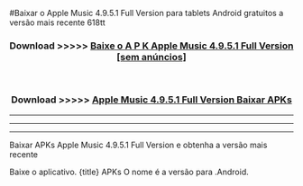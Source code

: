 #Baixar o Apple Music 4.9.5.1 Full Version   para tablets Android gratuitos a versão mais recente 618tt


<div align="center">
<h3>Download >>>>> <a href="https://pt-web.web.app/?pt= Apple Music 4.9.5.1 Full Version ">Baixe o A P K Apple Music 4.9.5.1 Full Version  [sem anúncios]</a></h3><br>

<h3>Download >>>>> <a href="https://pt-web.web.app/?pt= Apple Music 4.9.5.1 Full Version ">Apple Music 4.9.5.1 Full Version  Baixar APKs</a></h3>
</div>

----------------------------------------------------------

----------------------------------------------------------

----------------------------------------------------------

Baixar APKs Apple Music 4.9.5.1 Full Version  e obtenha a versão mais recente

Baixe o aplicativo. {title} APKs O nome é a versão para .Android.


